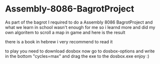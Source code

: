 # Assembly-8086-BagrotProject
As part of the bagrot I required to do a Assembly 8086 BagrotProject and what we learn in school wasn't enough for me so i learnd more and did my own algoritem to scroll a map in game and here is the result

there is a book in hebrew i very recommend to read it

to play you need to download dosbox
now go to dosbox-options
and write in the bottom "cycles=max"
and drag the exe to the dosbox.exe
enjoy :)
